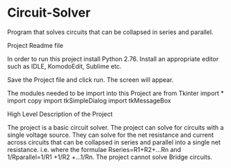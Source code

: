 # Circuit-Solver
Program that solves circuits that can be collapsed in series and parallel.

Project Readme file

In order to run this project install Python 2.76. Install an appropriate editor such as IDLE, KomodoEdit, Sublime etc.

Save the Project file and click run. The screen will appear.

The modules needed to be import into this Project are 
from Tkinter import *
import copy
import tkSimpleDialog
import tkMessageBox


High Level Description of the Project

The project is a basic circuit solver. 
The project can solve for circuits with a single voltage source.
They can solve for the net resistance and current across circuits that can be collapsed in series and parallel into a single net resistance.
i.e. where the formulae Rseries=R1+R2+…Rn and
1/Rparallel=1/R1 +1/R2 +…1/Rn.
The project cannot solve Bridge circuits.

